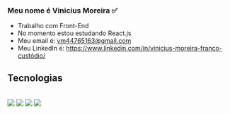 ### Meu nome é Vinicius Moreira ✅

-  Trabalho com Front-End
-  No momento estou estudando React.js
-  Meu email é: vm44765163@gmail.com
-  Meu LinkedIn é: https://www.linkedin.com/in/vinicius-moreira-franco-custódio/

## Tecnologias
<div style="display:inline_block"><br/>
  <img align="center" src="https://img.shields.io/badge/HTML5-E34F26?style=for-the-badge&logo=html5&logoColor=white"/>
  <img align="center" src="https://img.shields.io/badge/CSS3-1572B6?style=for-the-badge&logo=css3&logoColor=white"/>
   <img align="center" src="https://img.shields.io/badge/JavaScript-323330?style=for-the-badge&logo=javascript&logoColor=F7DF1E"/>
   <img align="center" src="https://img.shields.io/badge/React-20232A?style=for-the-badge&logo=react&logoColor=61DAFB"/>
</div>
